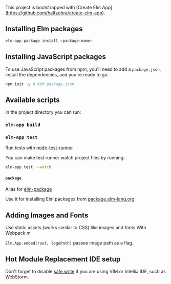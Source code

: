 This project is bootstrapped with [Create Elm App] (https://github.com/halfzebra/create-elm-app).

## Installing Elm packages

```sh
elm-app package install <package-name>
```

## Installing JavaScript packages

To use JavaScript packages from npm, you'll need to add a `package.json`, install the dependencies, and you're ready to go.

```sh
npm init -y # Add package.json
```

## Available scripts
In the project directory you can run:
### `elm-app build`

### `elm-app test`
Run tests with [node-test-runner](https://github.com/rtfeldman/node-test-runner/tree/master)

You can make test runner watch project files by running:
```sh
elm-app test --watch
```

#### `package`
Alias for [elm-package](http://guide.elm-lang.org/get_started.html#elm-package)

Use it for installing Elm packages from [package.elm-lang.org](http://package.elm-lang.org/)

## Adding Images and Fonts

Use static assets (works similar to CSS) like images and fonts With Webpack.m

`Elm.App.embed(root, logoPath)` passes image path as a flag.

## Hot Module Replacement IDE setup
Don't forget to disable [safe write](https://webpack.github.io/docs/webpack-dev-server.html#working-with-editors-ides-supporting-safe-write) if you are using VIM or IntelliJ IDE, such as WebStorm.
